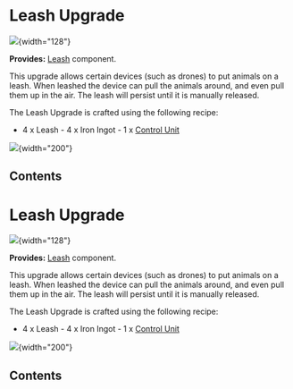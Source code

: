 # Leash Upgrade

![](/items/upgradeleash.png){width="128"}

**Provides:** [Leash](/component/leash) component.

This upgrade allows certain devices (such as drones) to put animals on a
leash. When leashed the device can pull the animals around, and even
pull them up in the air. The leash will persist until it is manually
released.

The Leash Upgrade is crafted using the following recipe:

- 4 x Leash - 4 x Iron Ingot - 1 x [Control Unit](/item/materials)

![](/recipes/items/leash.png){width="200"}

## Contents

# Leash Upgrade

![](/items/upgradeleash.png){width="128"}

**Provides:** [Leash](/component/leash) component.

This upgrade allows certain devices (such as drones) to put animals on a
leash. When leashed the device can pull the animals around, and even
pull them up in the air. The leash will persist until it is manually
released.

The Leash Upgrade is crafted using the following recipe:

- 4 x Leash - 4 x Iron Ingot - 1 x [Control Unit](/item/materials)

![](/recipes/items/leash.png){width="200"}

## Contents
